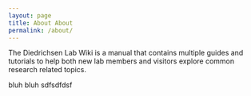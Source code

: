```yaml
---
layout: page
title: About About
permalink: /about/
---
```


The Diedrichsen Lab Wiki is a manual that contains multiple guides and tutorials to help both new lab members and visitors explore common research related topics.

bluh bluh sdfsdfdsf